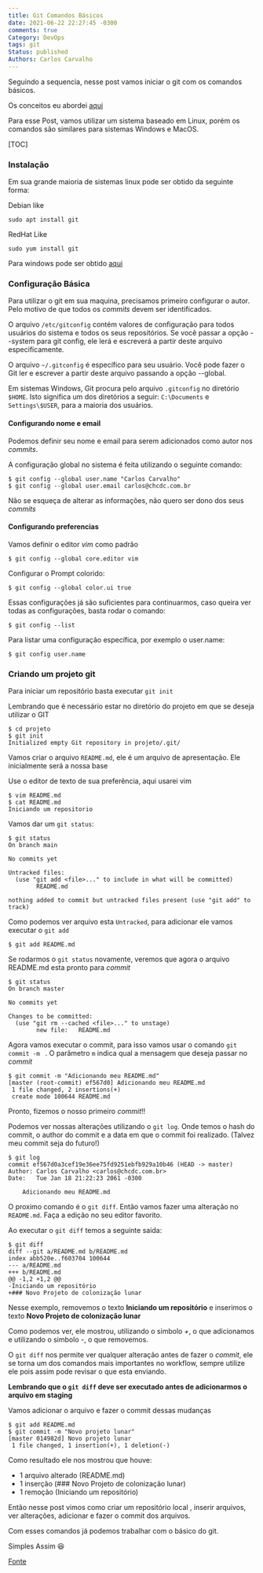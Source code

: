 ```yaml
---
title: Git Comandos Básicos
date: 2021-06-22 22:27:45 -0300
comments: true
Category: DevOps
tags: git
Status: published
Authors: Carlos Carvalho
---
```


Seguindo a sequencia, nesse post vamos iniciar o git com os comandos básicos.

Os conceitos eu abordei [aqui](/posts/git-conceitos-e-historia/#os-tres-estados)

Para esse Post, vamos utilizar um sistema baseado em Linux, porém os comandos são similares para sistemas Windows e MacOS.

<!--more-->
[TOC]


### Instalação

Em sua grande maioria de sistemas linux pode ser obtido da seguinte forma:

Debian like
```console
sudo apt install git
```

RedHat Like
```console
sudo yum install git
```

Para windows pode ser obtido [aqui](https://git-scm.com/download/win)

### Configuração Básica

Para utilizar o git em sua maquina, precisamos primeiro configurar o autor. Pelo motivo de que todos os *commits* devem ser identificados.

O arquivo `/etc/gitconfig` contém valores de configuração para todos usuários do sistema e todos os seus repositórios.
Se você passar a opção --system para git config, ele lerá e escreverá a partir deste arquivo especificamente.


O arquivo `~/.gitconfig` é específico para seu usuário.
Você pode fazer o Git ler e escrever a partir deste arquivo passando a opção --global.

Em sistemas Windows, Git procura pelo arquivo `.gitconfig` no diretório `$HOME`.
Isto significa um dos diretórios a seguir: `C:\Documents` e `Settings\$USER`, para a maioria dos usuários.


#### Configurando nome e email

Podemos definir seu nome e email para serem adicionados como autor nos *commits*.

A configuração global no sistema é feita utilizando o seguinte comando:
```console
$ git config --global user.name "Carlos Carvalho"
$ git config --global user.email carlos@chcdc.com.br
```

Não se esqueça de alterar as informações, não quero ser dono dos seus *commits*

#### Configurando preferencias
Vamos definir o editor *vim* como padrão

```console
$ git config --global core.editor vim
```

Configurar o Prompt colorido:

```console
$ git config --global color.ui true
```

Essas configurações já são suficientes para continuarmos, caso queira ver todas as configurações, basta rodar o comando:

```console
$ git config --list
```

Para listar uma configuração específica, por exemplo o user.name:

```console	
$ git config user.name
```

### Criando um projeto git

Para iniciar um repositório basta executar `git init`

Lembrando que é necessário estar no diretório do projeto em que se deseja utilizar o GIT

```console
$ cd projeto
$ git init
Initialized empty Git repository in projeto/.git/
```



Vamos criar o arquivo `README.md`, ele é um arquivo de apresentação. Ele inicialmente será a nossa base

Use o editor de texto de sua preferência, aqui usarei vim

```console
$ vim README.md
$ cat README.md
Iniciando um repositorio
```

Vamos dar um `git status`:

```console
$ git status
On branch main

No commits yet

Untracked files:
  (use "git add <file>..." to include in what will be committed)
        README.md

nothing added to commit but untracked files present (use "git add" to track)
```

Como podemos ver arquivo esta `Untracked`, para adicionar ele vamos executar o `git add`

```console
$ git add README.md
```

Se rodarmos o `git status` novamente, veremos que agora o arquivo README.md esta pronto para *commit*
```console
$ git status
On branch master

No commits yet

Changes to be committed:
  (use "git rm --cached <file>..." to unstage)
        new file:   README.md
```

Agora vamos executar o commit, para isso vamos usar o comando `git commit -m ` . O parâmetro `m` indica qual a mensagem que deseja passar no *commit*
```console
$ git commit -m "Adicionando meu README.md"
[master (root-commit) ef567d0] Adicionando meu README.md
 1 file changed, 2 insertions(+)
 create mode 100644 README.md
```

Pronto, fizemos o nosso primeiro *commit*!!

Podemos ver nossas alterações utilizando o `git log`.
Onde temos o hash do commit, o author do commit e a data em que o commit foi realizado. (Talvez meu commit seja do futuro!)

```console
$ git log
commit ef567d0a3cef19e36ee75fd9251ebfb929a10b46 (HEAD -> master)
Author: Carlos Carvalho <carlos@chcdc.com.br>
Date:   Tue Jan 18 21:22:23 2061 -0300

    Adicionando meu README.md
```


O proximo comando é o `git diff`.
Então vamos fazer uma alteração no `README.md`. 
Faça a edição no seu editor favorito.

Ao executar o `git diff` temos a seguinte saida:
```console
$ git diff
diff --git a/README.md b/README.md
index abb520e..f603704 100644
--- a/README.md
+++ b/README.md
@@ -1,2 +1,2 @@
-Iniciando um repositório
+### Novo Projeto de colonização lunar
```
Nesse exemplo, removemos o texto **Iniciando um repositório** e inserimos o texto **Novo Projeto de colonização lunar**

Como podemos ver, ele mostrou, utilizando o simbolo *+*, o que adicionamos e utilizando o simbolo *-*, o que removemos.

O `git diff` nos permite ver qualquer alteração antes de fazer o *commit*, ele se torna um dos comandos mais importantes no workflow, sempre utilize ele pois assim pode revisar o que esta enviando.

**Lembrando que o `git diff` deve ser executado antes de adicionarmos o arquivo em staging**

Vamos adicionar o arquivo e fazer o commit dessas mudanças
```console
$ git add README.md
$ git commit -m "Novo projeto lunar"
[master 014982d] Novo projeto lunar
 1 file changed, 1 insertion(+), 1 deletion(-)
```

Como resultado ele nos mostrou que houve:

- 1 arquivo alterado (README.md)
- 1 inserção (### Novo Projeto de colonização lunar)
- 1 remoção (Iniciando um repositório)


Então nesse post vimos como criar um repositório local , inserir arquivos, ver alterações, adicionar e fazer o commit dos arquivos.

Com esses comandos já podemos trabalhar com o básico do git.

Simples Assim 😆

[Fonte](http://git-scm.com/book/pt-br)

